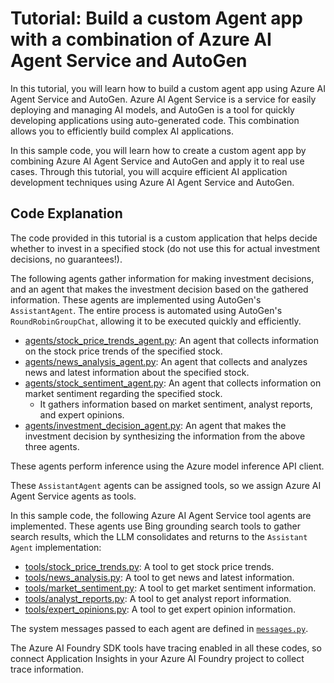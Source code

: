 # Tutorial: Build a custom Agent app with a combination of Azure AI Agent Service and AutoGen

In this tutorial, you will learn how to build a custom agent app using Azure AI Agent Service and AutoGen. Azure AI Agent Service is a service for easily deploying and managing AI models, and AutoGen is a tool for quickly developing applications using auto-generated code. This combination allows you to efficiently build complex AI applications.

In this sample code, you will learn how to create a custom agent app by combining Azure AI Agent Service and AutoGen and apply it to real use cases. Through this tutorial, you will acquire efficient AI application development techniques using Azure AI Agent Service and AutoGen.

## Code Explanation

The code provided in this tutorial is a custom application that helps decide whether to invest in a specified stock (do not use this for actual investment decisions, no guarantees!).

The following agents gather information for making investment decisions, and an agent that makes the investment decision based on the gathered information. These agents are implemented using AutoGen's `AssistantAgent`. The entire process is automated using AutoGen's `RoundRobinGroupChat`, allowing it to be executed quickly and efficiently.

- [agents/stock_price_trends_agent.py](./agents/stock_price_trends_agent.py): An agent that collects information on the stock price trends of the specified stock.
- [agents/news_analysis_agent.py](./agents/news_analysis_agent.py): An agent that collects and analyzes news and latest information about the specified stock.
- [agents/stock_sentiment_agent.py](./agents/stock_sentiment_agent.py): An agent that collects information on market sentiment regarding the specified stock.
  - It gathers information based on market sentiment, analyst reports, and expert opinions.
- [agents/investment_decision_agent.py](./agents/investment_decision_agent.py): An agent that makes the investment decision by synthesizing the information from the above three agents.

These agents perform inference using the Azure model inference API client.

These `AssistantAgent` agents can be assigned tools, so we assign Azure AI Agent Service agents as tools.

In this sample code, the following Azure AI Agent Service tool agents are implemented. These agents use Bing grounding search tools to gather search results, which the LLM consolidates and returns to the `Assistant Agent` implementation:

- [tools/stock_price_trends.py](./tools/stock_price_trends.py): A tool to get stock price trends.
- [tools/news_analysis.py](./tools/news_analysis.py): A tool to get news and latest information.
- [tools/market_sentiment.py](./tools/market_sentiment.py): A tool to get market sentiment information.
- [tools/analyst_reports.py](./tools/analyst_reports.py): A tool to get analyst report information.
- [tools/expert_opinions.py](./tools/expert_opinions.py): A tool to get expert opinion information.

The system messages passed to each agent are defined in [`messages.py`](./messages.py).

The Azure AI Foundry SDK tools have tracing enabled in all these codes, so connect Application Insights in your Azure AI Foundry project to collect trace information.
